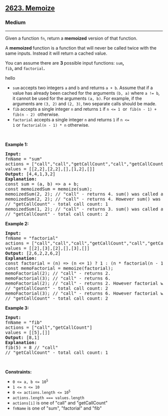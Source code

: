 <h2><a href="https://leetcode.com/problems/memoize/">2623. Memoize</a></h2><h3>Medium</h3><hr><div><p>Given a function <code>fn</code>, return a&nbsp;<strong>memoized</strong>&nbsp;version of that function.</p>

<p>A&nbsp;<strong>memoized&nbsp;</strong>function is a function that will never be called twice with&nbsp;the same inputs. Instead it will return&nbsp;a cached value.</p>

<p>You can assume there are&nbsp;<strong>3&nbsp;</strong>possible input functions:&nbsp;<code>sum</code><strong>, </strong><code>fib</code><strong>,&nbsp;</strong>and&nbsp;<code>factorial</code><strong>.</strong></p>

<p> hello </p>

<ul>
	<li><code>sum</code><strong>&nbsp;</strong>accepts two integers&nbsp;<code>a</code> and <code>b</code> and returns <code>a + b</code>.&nbsp;Assume that if a value has already been cached for the arguments <code>(b, a)</code> where <code>a != b</code>, it cannot be used for the arguments <code>(a, b)</code>. For example, if the arguments are <code>(3, 2)</code> and <code>(2, 3)</code>, two separate calls should be made.</li>
	<li><code>fib</code><strong>&nbsp;</strong>accepts a&nbsp;single integer&nbsp;<code>n</code> and&nbsp;returns&nbsp;<code>1</code> if <font face="monospace"><code>n &lt;= 1</code> </font>or<font face="monospace">&nbsp;<code>fib(n - 1) + fib(n - 2)</code>&nbsp;</font>otherwise.</li>
	<li><code>factorial</code>&nbsp;accepts a single integer&nbsp;<code>n</code> and returns <code>1</code>&nbsp;if&nbsp;<code>n &lt;= 1</code>&nbsp;or&nbsp;<code>factorial(n - 1) * n</code>&nbsp;otherwise.</li>
</ul>

<p>&nbsp;</p>
<p><strong class="example">Example 1:</strong></p>

<pre><strong>Input:</strong>
fnName = "sum"
actions = ["call","call","getCallCount","call","getCallCount"]
values = [[2,2],[2,2],[],[1,2],[]]
<strong>Output:</strong> [4,4,1,3,2]
<strong>Explanation:</strong>
const sum = (a, b) =&gt; a + b;
const memoizedSum = memoize(sum);
memoizedSum(2, 2); // "call" - returns 4. sum() was called as (2, 2) was not seen before.
memoizedSum(2, 2); // "call" - returns 4. However sum() was not called because the same inputs were seen before.
// "getCallCount" - total call count: 1
memoizedSum(1, 2); // "call" - returns 3. sum() was called as (1, 2) was not seen before.
// "getCallCount" - total call count: 2
</pre>

<p><strong class="example">Example 2:</strong></p>

<pre><strong>Input:
</strong>fnName = "factorial"
actions = ["call","call","call","getCallCount","call","getCallCount"]
values = [[2],[3],[2],[],[3],[]]
<strong>Output:</strong> [2,6,2,2,6,2]
<strong>Explanation:</strong>
const factorial = (n) =&gt; (n &lt;= 1) ? 1 : (n * factorial(n - 1));
const memoFactorial = memoize(factorial);
memoFactorial(2); // "call" - returns 2.
memoFactorial(3); // "call" - returns 6.
memoFactorial(2); // "call" - returns 2. However factorial was not called because 2 was seen before.
// "getCallCount" - total call count: 2
memoFactorial(3); // "call" - returns 6. However factorial was not called because 3 was seen before.
// "getCallCount" - total call count: 2
</pre>

<p><strong class="example">Example 3:</strong></p>

<pre><strong>Input:
</strong>fnName = "fib"
actions = ["call","getCallCount"]
values = [[5],[]]
<strong>Output:</strong> [8,1]
<strong>Explanation:
</strong>fib(5) = 8 // "call"
// "getCallCount" - total call count: 1
</pre>

<p>&nbsp;</p>
<p><strong>Constraints:</strong></p>

<ul>
	<li><code>0 &lt;= a, b &lt;= 10<sup>5</sup></code></li>
	<li><code>1 &lt;= n &lt;= 10</code></li>
	<li><code>0 &lt;= actions.length &lt;= 10<sup>5</sup></code></li>
	<li><code>actions.length === values.length</code></li>
	<li><code>actions[i]</code> is one of "call" and "getCallCount"</li>
	<li><code>fnName</code> is one of "sum", "factorial" and&nbsp;"fib"</li>
</ul>
</div>